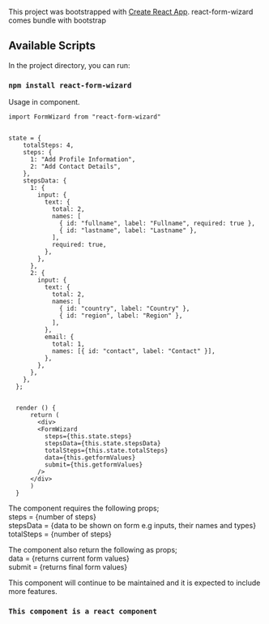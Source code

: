 This project was bootstrapped with [Create React App](https://github.com/facebook/create-react-app).
react-form-wizard comes bundle with bootstrap 

## Available Scripts

In the project directory, you can run:

### `npm install react-form-wizard`

Usage in component.<br />


```
import FormWizard from "react-form-wizard" 


state = {
    totalSteps: 4,
    steps: {
      1: "Add Profile Information",
      2: "Add Contact Details",
    },
    stepsData: {
      1: {
        input: {
          text: {
            total: 2,
            names: [
              { id: "fullname", label: "Fullname", required: true },
              { id: "lastname", label: "Lastname" },
            ],
            required: true,
          },
        },
      },
      2: {
        input: {
          text: {
            total: 2,
            names: [
              { id: "country", label: "Country" },
              { id: "region", label: "Region" },
            ],
          },
          email: {
            total: 1,
            names: [{ id: "contact", label: "Contact" }],
          },
        },
      },
    },
  };


  render () {
      return (
        <div>
        <FormWizard
          steps={this.state.steps}
          stepsData={this.state.stepsData}
          totalSteps={this.state.totalSteps}
          data={this.getformValues}
          submit={this.getformValues}
        />
      </div>
      )
  }
```




The component requires the following props; <br />
 steps = {number of steps}<br />
 stepsData = {data to be shown on form e.g inputs, their names and types} <br />
 totalSteps = {number of steps} <br />
 



The component also return the following as props; <br />
 data = {returns current form values}<br />
 submit = {returns final form values} <br />

 




This component will continue to be maintained and it is expected to include more features.<br />


### `This component is a react component`

